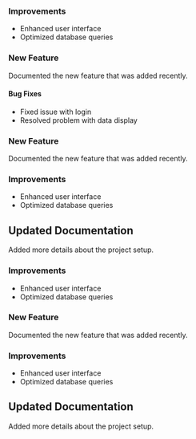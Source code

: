 

### Improvements
- Enhanced user interface
- Optimized database queries

### New Feature
Documented the new feature that was added recently.

#### Bug Fixes
- Fixed issue with login
- Resolved problem with data display

### New Feature
Documented the new feature that was added recently.

### Improvements
- Enhanced user interface
- Optimized database queries

## Updated Documentation
Added more details about the project setup.

### Improvements
- Enhanced user interface
- Optimized database queries

### New Feature
Documented the new feature that was added recently.

### Improvements
- Enhanced user interface
- Optimized database queries

## Updated Documentation
Added more details about the project setup.